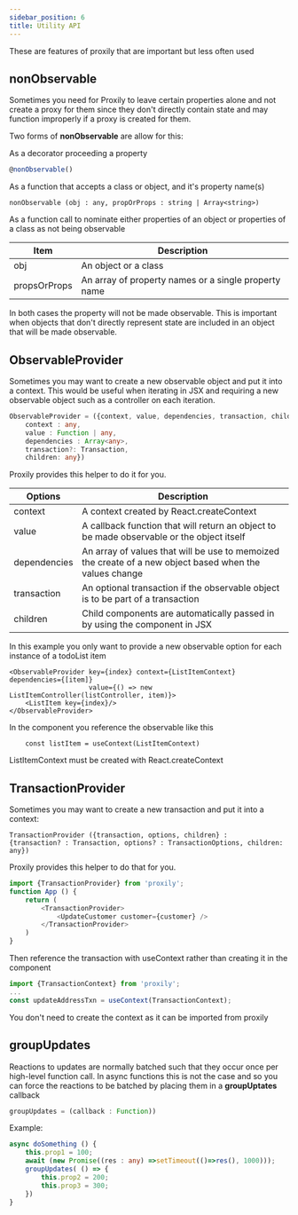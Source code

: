 ```yaml
---
sidebar_position: 6
title: Utility API
---
```

These are features of proxily that are important but less often used

## nonObservable

Sometimes you need for Proxily to leave certain properties alone and not create a proxy for them since they don't directly contain state and may function improperly if a proxy is created for them.

Two forms of **nonObservable** are allow for this:

As a decorator proceeding a property
```typescript
@nonObservable()
```

As a function that accepts a class or object, and it's property name(s)
```
nonObservable (obj : any, propOrProps : string | Array<string>)
```
As a function call to nominate either properties of an object or properties of a class as not being observable

| Item  | Description |
|-|-|
|obj| An object or a class |
|propsOrProps| An array of property names or a single property name|

In both cases the property will not be made observable.  This is important when objects that don't directly represent state are included in an object that will be made observable. 

## ObservableProvider

Sometimes you may want to create a new observable object and put it into a context.  This would be useful when iterating in JSX and requiring a new observable object such as a controller on each iteration.
```typescript
ObservableProvider = ({context, value, dependencies, transaction, children} : {
    context : any, 
    value : Function | any, 
    dependencies : Array<any>, 
    transaction?: Transaction, 
    children: any})
```
Proxily provides this helper to do it for you.

| Options  | Description |
|-|-|
| context | A context created by React.createContext |
| value | A callback function that will return an object to be made observable or the object itself |
| dependencies | An array of values that will be use to memoized the create of a new object based when the values change |
| transaction | An optional transaction if the observable object is to be part of a transaction |
| children | Child components are automatically passed in by using the component in JSX |

In this example you only want to provide a new observable option for each instance of a todoList item
```
<ObservableProvider key={index} context={ListItemContext} dependencies={[item]}
                    value={() => new ListItemController(listController, item)}>
    <ListItem key={index}/>
</ObservableProvider>
```
In the component you reference the observable like this
```
    const listItem = useContext(ListItemContext)
```
ListItemContext must be created with React.createContext
## TransactionProvider 
Sometimes you may want to create a new transaction and put it into a context:
```
TransactionProvider ({transaction, options, children} :
{transaction? : Transaction, options? : TransactionOptions, children: any})
```
Proxily provides this helper to do that for you.
```typescript jsx
import {TransactionProvider} from 'proxily';
function App () {
    return (
        <TransactionProvider>
            <UpdateCustomer customer={customer} />
        </TransactionProvider>
    )
}
```
Then reference the transaction with useContext rather than creating it in the component
```typescript
import {TransactionContext} from 'proxily';
...
const updateAddressTxn = useContext(TransactionContext);
```
You don't need to create the context as it can be imported from proxily

## groupUpdates 

Reactions to updates are normally batched such that they occur once per high-level function call.  In async functions this is not the case and so you can force the reactions to be batched by placing them in a **groupUptates** callback
```typescript
groupUpdates = (callback : Function))
```
Example:
```typescript
async doSomething () {
    this.prop1 = 100;
    await (new Promise((res : any) =>setTimeout(()=>res(), 1000)));
    groupUpdates( () => {
        this.prop2 = 200;
        this.prop3 = 300;
    })
}
```

